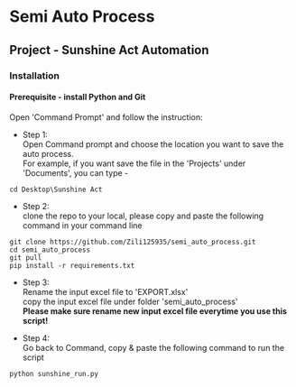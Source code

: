 # Semi Auto Process

## Project - Sunshine Act Automation

### Installation
#### Prerequisite - install Python and Git

Open 'Command Prompt' and follow the instruction:

* Step 1:\
 Open Command prompt and choose the location you want to save the auto process.\
 For example, if you want save the file in the 'Projects' under 'Documents', you can type -
```
cd Desktop\Sunshine Act
```
* Step 2:\
 clone the repo to your local, please copy and paste the following command in your command line
```
git clone https://github.com/Zili125935/semi_auto_process.git
cd semi_auto_process
git pull
pip install -r requirements.txt
```

* Step 3:\
Rename the input excel file to 'EXPORT.xlsx' \
copy the input excel file under folder 'semi_auto_process'\
**Please make sure rename new input excel file everytime you use this script!**

* Step 4:\
Go back to Command, copy & paste the following command to run the script
```
python sunshine_run.py
```
